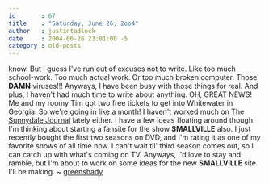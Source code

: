 ```yaml
---
id       : 67
title    : "Saturday, June 26, 2oo4"
author   : justintadlock
date     : 2004-06-26 23:01:00 -5
category : old-posts
---
```


know.  But I guess I've run out of excuses not to write.  Like too much school-work.  Too much actual work.  Or too much broken computer.  Those <b> DAMN</b> viruses!!!  Anyways, I have been busy with those things for real.  And plus, I haven't had much time to write about anything.  OH, GREAT NEWS!  Me and my roomy Tim got two free tickets to get into Whitewater in Georgia.  So we're going in like a month!  I haven't worked much on <a href="http://thesunnydalejournal.dark-autumn.com" title="The Sunnydale Journal" rel="enternal"> The Sunnydale Journal</a> lately either.  I have a few ideas floating around though.  I'm thinking about starting a fansite for the show <b> SMALLVILLE</b> also.  I just recently bought the first two seasons on DVD, and I'm rating it as one of my favorite shows of all time now.  I can't wait til' third season comes out, so I can catch up with what's coming on TV.  Anyways, I'd love to stay and ramble, but I'm about to work on some ideas for the new <b> SMALLVILLE </b> site I'll be making.  ~ <a href="mailto:webmaster@dark-autumn.com"> greenshady</a>
